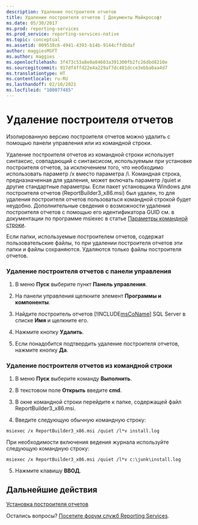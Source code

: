 ```yaml
---
description: Удаление построителя отчетов
title: Удаление построителя отчетов | Документы Майкрософт
ms.date: 05/30/2017
ms.prod: reporting-services
ms.prod_service: reporting-services-native
ms.topic: conceptual
ms.assetid: 009538c6-4941-4393-b14b-9144cffdbdaf
author: maggiesMSFT
ms.author: maggies
ms.openlocfilehash: 3f473c53a8e0a04603a391300fb2fc26dbd8210e
ms.sourcegitcommit: 917df4ffd22e4a229af7dc481dcce3ebba0aa4d7
ms.translationtype: HT
ms.contentlocale: ru-RU
ms.lasthandoff: 02/10/2021
ms.locfileid: "100077485"
---
```

# <a name="uninstall-report-builder"></a>Удаление построителя отчетов

Изолированную версию построителя отчетов можно удалить с помощью панели управления или из командной строки.

Удаление построителя отчетов из командной строки использует синтаксис, совпадающий с синтаксисом, используемым при установке построителя отчетов, за исключением того, что необходимо использовать параметр /x вместо параметра /i. Командная строка, предназначенная для удаления, может включать параметр /quiet и другие стандартные параметры. Если пакет установщика Windows для построителя отчетов (ReportBuilder3_x86.msi) был удален, то для удаления построителя отчетов пользоваться командной строкой будет неудобно. Дополнительные сведения о возможности удаления построителя отчетов с помощью его идентификатора GUID см. в документации по программе msiexec в статье [Параметры командной строки](/windows/desktop/Msi/command-line-options).  

Если папки, используемые построителем отчетов, содержат пользовательские файлы, то при удалении построителя отчетов эти папки и файлы сохраняются. Удаляются только файлы построителя отчетов.  

### <a name="to-uninstall-report-builder-from-the-control-panel"></a>Удаление построителя отчетов с панели управления

1.  В меню **Пуск** выберите пункт **Панель управления**.  
  
2.  На панели управления щелкните элемент **Программы и компоненты**.  
  
3.  Найдите построитель отчетов [!INCLUDE[msCoName](../../includes/msconame-md.md)] SQL Server в списке **Имя** и щелкните его.  
  
4.  Нажмите кнопку **Удалить**.  
  
5.  Если понадобится подтвердить удаление построителя отчетов, нажмите кнопку **Да**.  
  
### <a name="to-uninstall-report-builder-from-the-command-line"></a>Удаление построителя отчетов из командной строки  
  
1.  В меню **Пуск** выберите команду **Выполнить**.  
  
2.  В текстовом поле **Открыть** введите **cmd**.  
  
3.  В окне командной строки перейдите к папке, содержащей файл ReportBuilder3_x86.msi.  
  
4.  Введите следующую обычную командную строку:  
  
 `msiexec /x ReportBuilder3_x86.msi /quiet /l*v install.log`  
  
 При необходимости включения ведения журнала используйте следующую командную строку:  
  
 `msiexec /x ReportBuilder3_x86.msi /quiet /l*v c:\junk\install.log`  
  
5.  Нажмите клавишу **ВВОД**.  

## <a name="next-steps"></a>Дальнейшие действия

[Установка построителя отчетов](../../reporting-services/install-windows/install-report-builder.md)  

Остались вопросы? [Посетите форум служб Reporting Services](https://go.microsoft.com/fwlink/?LinkId=620231).
